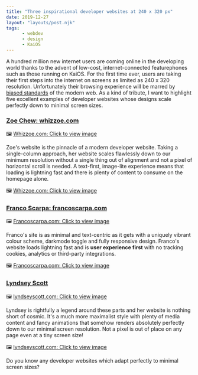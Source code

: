 ```yaml
---
title: "Three inspirational developer websites at 240 x 320 px"
date: 2019-12-27
layout: "layouts/post.njk"
tags:
      - webdev
      - design
      - KaiOS
---
```

A hundred million new internet users are coming online in the developing world thanks to the advent of low-cost, internet-connected featurephones such as those running on KaiOS. For the first time ever, users are taking their first steps into the internet on screens as limited as 240 x 320 resolution. Unfortunately their browsing experience will be marred by [biased standards](https://dev.to/shemthedev/is-the-future-of-the-web-text-centric-3ck9) of the modern web. As a kind of tribute, I want to highlight five excellent examples of developer websites whose designs scale perfectly down to minimal screen sizes.

### [Zoe Chew: whizzoe.com](https://whizzoe.com/)
🖼️ [Whizzoe.com: Click to view image](https://thepracticaldev.s3.amazonaws.com/i/oh2a2p9se28crlc04d0s.png)

Zoe's website is the pinnacle of a modern developer website. Taking a single-column approach, her website scales flawlessly down to our minimum resolution without a single thing out of alignment and not a pixel of horizontal scroll is needed. A text-first, image-lite experience means that loading is lightning fast and there is plenty of content to consume on the homepage alone.

🖼️ [Whizzoe.com: Click to view image](https://thepracticaldev.s3.amazonaws.com/i/kpcy1mnfcuyjvhn0qtjg.png)

### [Franco Scarpa: francoscarpa.com](https://francoscarpa.com/)
🖼️ [Francoscarpa.com: Click to view image](https://thepracticaldev.s3.amazonaws.com/i/mriv5ep10g3n19fpgjqx.png)

Franco's site is as minimal and text-centric as it gets with a uniquely vibrant colour scheme, darkmode toggle and fully responsive design. Franco's website loads lightning fast and is **user experience first** with no tracking cookies, analytics or third-party integrations.

🖼️ [Francoscarpa.com: Click to view image](https://thepracticaldev.s3.amazonaws.com/i/yphcgv57gssnw4rcf0sy.png)

### [Lyndsey Scott](https://www.lyndseyscott.com/)
🖼️ [lyndseyscott.com: Click to view image](https://thepracticaldev.s3.amazonaws.com/i/p29b83sn090aoqbolttf.png)

Lyndsey is rightfully a legend around these parts and her website is nothing short of cosmic. It's a much more maximalist style with plenty of media content and fancy animations that somehow renders absolutely perfectly down to our minimal screen resolution. Not a pixel is out of place on any page even at a tiny screen size!

🖼️ [lyndseyscott.com: Click to view image](https://thepracticaldev.s3.amazonaws.com/i/2yuytgikmt288axn4dtr.png)

Do you know any developer websites which adapt perfectly to minimal screen sizes?
